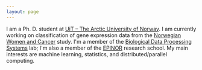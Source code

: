 ```yaml
---
layout: page
---
```


I am a Ph. D. student at [UiT – The Arctic University of Norway](https://uit.no/). I am currently working on classification of gene expression data from the [Norwegian Women and Cancer](https://site.uit.no/nowac/) study. I'm a member of the [Biological Data Processing Systems](http://bdps.cs.uit.no/) lab; I'm also a member of the [EPINOR](http://site.uit.no/epinor/) research school. My main interests are machine learning, statistics, and distributed/parallel computing.
